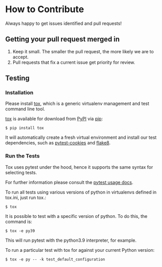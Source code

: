 # How to Contribute

Always happy to get issues identified and pull requests!

## Getting your pull request merged in

1.  Keep it small. The smaller the pull request, the more likely we are to accept.
2.  Pull requests that fix a current issue get priority for review.

## Testing

### Installation

Please install [tox](https://tox.readthedocs.io/en/latest/), which is a generic virtualenv management and test command line tool.

[tox](https://tox.readthedocs.io/en/latest/) is available for download from [PyPI](https://pypi.python.org/pypi) via [pip](https://pypi.python.org/pypi/pip/):

    $ pip install tox

It will automatically create a fresh virtual environment and install our test dependencies,
such as [pytest-cookies](https://pypi.python.org/pypi/pytest-cookies/) and [flake8](https://pypi.python.org/pypi/flake8/).

### Run the Tests

Tox uses pytest under the hood, hence it supports the same syntax for selecting tests.

For further information please consult the [pytest usage docs](https://pytest.org/latest/usage.html#specifying-tests-selecting-tests).

To run all tests using various versions of python in virtualenvs defined in tox.ini, just run tox.:

    $ tox

It is possible to test with a specific version of python. To do this, the command
is:

    $ tox -e py39

This will run pytest with the python3.9 interpreter, for example.

To run a particular test with tox for against your current Python version:

    $ tox -e py -- -k test_default_configuration
